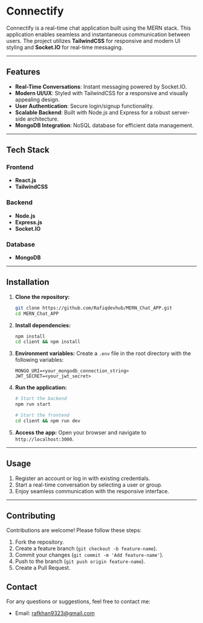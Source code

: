 # Connectify

Connectify is a real-time chat application built using the MERN stack. This application enables seamless and instantaneous communication between users. The project utilizes **TailwindCSS** for responsive and modern UI styling and **Socket.IO** for real-time messaging.

---

## Features

- **Real-Time Conversations**: Instant messaging powered by Socket.IO.
- **Modern UI/UX**: Styled with TailwindCSS for a responsive and visually appealing design.
- **User Authentication**: Secure login/signup functionality.
- **Scalable Backend**: Built with Node.js and Express for a robust server-side architecture.
- **MongoDB Integration**: NoSQL database for efficient data management.

---

## Tech Stack

### Frontend

- **React.js**
- **TailwindCSS**

### Backend

- **Node.js**
- **Express.js**
- **Socket.IO**

### Database

- **MongoDB**

---

## Installation

1. **Clone the repository:**

   ```bash
   git clone https://github.com/Rafiqdevhub/MERN_Chat_APP.git
   cd MERN_Chat_APP
   ```

2. **Install dependencies:**

   ```bash
   npm install
   cd client && npm install
   ```

3. **Environment variables:**
   Create a `.env` file in the root directory with the following variables:

   ```env
   MONGO_URI=<your_mongodb_connection_string>
   JWT_SECRET=<your_jwt_secret>
   ```

4. **Run the application:**

   ```bash
   # Start the backend
   npm run start

   # Start the frontend
   cd client && npm run dev
   ```

5. **Access the app:**
   Open your browser and navigate to `http://localhost:3000`.

---

## Usage

1. Register an account or log in with existing credentials.
2. Start a real-time conversation by selecting a user or group.
3. Enjoy seamless communication with the responsive interface.

---

## Contributing

Contributions are welcome! Please follow these steps:

1. Fork the repository.
2. Create a feature branch (`git checkout -b feature-name`).
3. Commit your changes (`git commit -m 'Add feature-name'`).
4. Push to the branch (`git push origin feature-name`).
5. Create a Pull Request.

## Contact

For any questions or suggestions, feel free to contact me:

- Email: <rafkhan9323@gmail.com>
